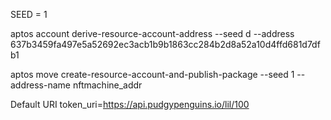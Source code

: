 SEED = 1


aptos account derive-resource-account-address --seed d --address 637b3459fa497e5a52692ec3acb1b9b1863cc284b2d8a52a10d4ffd681d7dfb1

aptos move create-resource-account-and-publish-package --seed 1 --address-name nftmachine_addr


Default URI
token_uri=https://api.pudgypenguins.io/lil/100